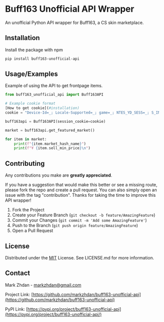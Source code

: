 # Buff163 Unofficial API Wrapper

An unofficial Python API wrapper for Buff163, a CS skin marketplace.

<!-- GETTING STARTED -->

## Installation

Install the package with npm

```sh
pip install buff163-unofficial-api
```

<!-- USAGE EXAMPLES -->

## Usage/Examples

Example of using the API to get frontpage items.

```python
from buff163_unofficial_api import Buff163API

# Example cookie format
[How to get cookie](#installation)
cookie = "Device-Id=_; Locale-Supported=_; game=_; NTES_YD_SESS=_; S_INFO=_; P_INFO=_; remember_me=_; session=_; csrf_token=_"

buff163api = Buff163API(session_cookie=cookie)

market = buff163api.get_featured_market()

for item in market:
    print(f"{item.market_hash_name}")
    print(f"¥ {item.sell_min_price}\n")
```

<!-- CONTRIBUTING -->

## Contributing

Any contributions you make are **greatly appreciated**.

If you have a suggestion that would make this better or see a missing route, please fork the repo and create a pull request. You can also simply open an issue with the tag "contribution". Thanks for taking the time to improve this API wrapper!

1. Fork the Project
2. Create your Feature Branch (`git checkout -b feature/AmazingFeature`)
3. Commit your Changes (`git commit -m 'Add some AmazingFeature'`)
4. Push to the Branch (`git push origin feature/AmazingFeature`)
5. Open a Pull Request

<!-- LICENSE -->

## License

Distributed under the [MIT](https://choosealicense.com/licenses/mit/) License. See LICENSE.md for more information.

<!-- CONTACT -->

## Contact

Mark Zhdan - markzhdan@gmail.com

Project Link: [https://github.com/markzhdan/buff163-unofficial-api](https://github.com/markzhdan/buff163-unofficial-api)

PyPI Link: [https://pypi.org/project/buff163-unofficial-api](https://pypi.org/project/buff163-unofficial-api/)
